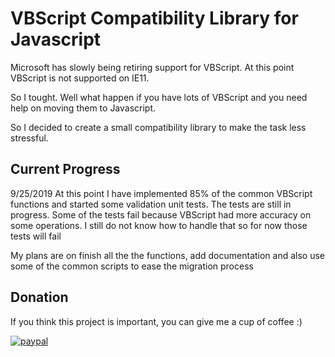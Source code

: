 VBScript Compatibility Library for Javascript
============================================

Microsoft has slowly being retiring support for VBScript. 
At this point VBScript is not supported on IE11.

So I tought. Well what happen if you have lots of VBScript and you need help on moving them to Javascript.

So I decided to create a small compatibility library to make the task less stressful.

Current Progress
---------------
9/25/2019
At this point I have implemented 85% of the common VBScript functions and started some validation unit tests.
The tests are still in progress.
Some of the tests fail because VBScript had more accuracy on some operations. 
I still do not know how to handle that so for now those tests will fail

My plans are on finish all the the functions, add documentation and also use some of the common scripts to ease the migration process


Donation
-----------

If you think this project is important, you can give me a cup of coffee :)

[![paypal](https://www.paypalobjects.com/en_US/i/btn/btn_donateCC_LG.gif)](https://www.paypal.com/cgi-bin/webscr?cmd=_donations&business=CGVQGHTC4CR48&currency_code=USD&source=url)
